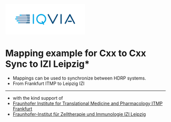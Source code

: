 <img src="/docs/images/Logo.png" width="250" alt="IQVIA Logo"/>

Mapping example for Cxx to Cxx Sync to IZI Leipzig*
=====================================================

* Mappings can be used to synchronize between HDRP systems.
* From Frankfurt ITMP to Leipzig IZI
_____________
* with the kind support of 
* [Fraunhofer Institute for Translational Medicine and Pharmacology ITMP Frankfurt](https://www.itmp.fraunhofer.de)
* [Fraunhofer-Institut für Zelltherapie und Immunologie IZI Leipzig](https://www.izi.fraunhofer.de/)
